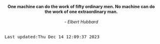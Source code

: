 
<div align="center"><b><span>One machine can do the work of fifty ordinary men. No machine can do the work of one extraordinary man.</span></b><br><br><i> - Elbert Hubbard</i></div>
<br><br><kbd>Last updated:Thu Dec 14 12:09:37 2023</kbd>